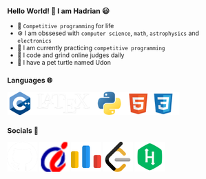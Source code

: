 ### Hello World! 👋 I am Hadrian 😃
- 🧠 ```Competitive programming``` for life
- ⚙️ I am obssesed with ```computer science```, ```math```, ```astrophysics``` and ```electronics```
- 🌱 I am currently practicing ```competitive programming```
- 🔨 I code and grind online judges daily
- 🐢 I have a pet turtle named Udon
### Languages 🌐
[<img width="400px" src="language.png"/>](https://en.wikipedia.org/wiki/Programming_language)
### Socials 🤝
[<img width="70px" src="github_socials.png"/>](https://github.com/udontur)
[<img width="70px" src="hkoj_socials.png"/>](https://judge.hkoi.org/user/wy_hadrianlau)
[<img width="70px" src="codeforces_socials.png"/>](https://codeforces.com/profile/Lau_Needs_A)
[<img width="70px" src="leetcode_socials.png"/>](https://leetcode.com/udontur/)
[<img width="70px" src="hackerrank_socials.png"/>](https://www.hackerrank.com/profile/udontur)

